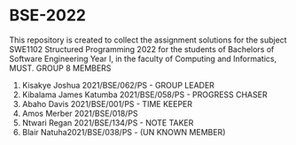 # BSE-2022
This repository is created to collect the assignment solutions for the subject SWE1102 Structured Programming 2022
 for the students of Bachelors of Software Engineering  Year I, in the faculty of Computing and Informatics, MUST.
GROUP 8 MEMBERS
1. Kisakye Joshua 2021/BSE/062/PS - GROUP LEADER
2. Kibalama James Katumba 2021/BSE/058/PS - PROGRESS CHASER
3. Abaho Davis 2021/BSE/001/PS - TIME KEEPER
4. Amos Merber 2021/BSE/018/PS 
5. Ntwari Regan 2021/BSE/134/PS - NOTE TAKER
6. Blair Natuha2021/BSE/038/PS - (UN KNOWN MEMBER)
